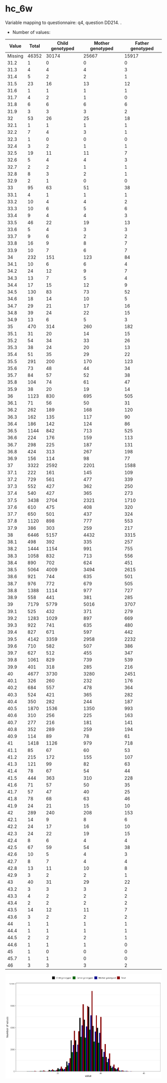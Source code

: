 # hc_6w
Variable mapping to questionnaire: q4, question DD214.
.
- Number of values:

| Value | Total | Child genotyped | Mother genotyped | Father genotyped |
| ----- | ----- | --------------- | ---------------- | ---------------- |
| Missing | 46352 | 30174 | 25667 | 15917 |
| 31.2 | 1 | 0 | 0 |0 |
| 31.3 | 4 | 4 | 4 |3 |
| 31.4 | 5 | 2 | 2 |1 |
| 31.5 | 23 | 16 | 13 |12 |
| 31.6 | 1 | 1 | 1 |1 |
| 31.7 | 4 | 2 | 1 |0 |
| 31.8 | 6 | 6 | 6 |6 |
| 31.9 | 3 | 3 | 3 |2 |
| 32 | 53 | 26 | 25 |18 |
| 32.1 | 1 | 1 | 1 |1 |
| 32.2 | 7 | 4 | 3 |1 |
| 32.3 | 1 | 0 | 0 |0 |
| 32.4 | 3 | 2 | 1 |1 |
| 32.5 | 19 | 11 | 11 |7 |
| 32.6 | 5 | 4 | 4 |3 |
| 32.7 | 2 | 2 | 1 |1 |
| 32.8 | 8 | 3 | 2 |1 |
| 32.9 | 2 | 1 | 0 |0 |
| 33 | 95 | 63 | 51 |38 |
| 33.1 | 4 | 1 | 1 |1 |
| 33.2 | 10 | 4 | 4 |2 |
| 33.3 | 10 | 6 | 5 |6 |
| 33.4 | 9 | 4 | 4 |3 |
| 33.5 | 46 | 22 | 19 |13 |
| 33.6 | 5 | 4 | 3 |3 |
| 33.7 | 9 | 6 | 2 |2 |
| 33.8 | 16 | 9 | 8 |7 |
| 33.9 | 10 | 7 | 6 |7 |
| 34 | 232 | 151 | 123 |84 |
| 34.1 | 10 | 6 | 6 |4 |
| 34.2 | 24 | 12 | 9 |7 |
| 34.3 | 13 | 7 | 5 |4 |
| 34.4 | 17 | 15 | 12 |9 |
| 34.5 | 130 | 83 | 73 |52 |
| 34.6 | 18 | 14 | 10 |5 |
| 34.7 | 29 | 21 | 17 |16 |
| 34.8 | 39 | 24 | 22 |15 |
| 34.9 | 13 | 6 | 5 |3 |
| 35 | 470 | 314 | 260 |182 |
| 35.1 | 31 | 20 | 14 |15 |
| 35.2 | 54 | 34 | 33 |26 |
| 35.3 | 38 | 24 | 20 |13 |
| 35.4 | 51 | 35 | 29 |22 |
| 35.5 | 291 | 200 | 170 |123 |
| 35.6 | 73 | 48 | 44 |34 |
| 35.7 | 84 | 57 | 52 |38 |
| 35.8 | 104 | 74 | 61 |47 |
| 35.9 | 38 | 20 | 19 |14 |
| 36 | 1123 | 830 | 695 |505 |
| 36.1 | 71 | 56 | 50 |31 |
| 36.2 | 262 | 189 | 168 |120 |
| 36.3 | 162 | 135 | 117 |90 |
| 36.4 | 186 | 142 | 124 |86 |
| 36.5 | 1144 | 842 | 713 |525 |
| 36.6 | 224 | 176 | 159 |113 |
| 36.7 | 298 | 225 | 187 |131 |
| 36.8 | 424 | 313 | 267 |198 |
| 36.9 | 156 | 114 | 98 |77 |
| 37 | 3322 | 2592 | 2201 |1588 |
| 37.1 | 222 | 161 | 145 |109 |
| 37.2 | 729 | 561 | 477 |339 |
| 37.3 | 552 | 427 | 362 |250 |
| 37.4 | 540 | 427 | 365 |273 |
| 37.5 | 3438 | 2704 | 2321 |1710 |
| 37.6 | 610 | 475 | 408 |320 |
| 37.7 | 650 | 501 | 437 |324 |
| 37.8 | 1120 | 898 | 777 |553 |
| 37.9 | 386 | 303 | 259 |217 |
| 38 | 6446 | 5157 | 4432 |3315 |
| 38.1 | 498 | 392 | 335 |257 |
| 38.2 | 1444 | 1154 | 991 |755 |
| 38.3 | 1058 | 832 | 713 |556 |
| 38.4 | 890 | 702 | 624 |451 |
| 38.5 | 5064 | 4009 | 3494 |2615 |
| 38.6 | 921 | 744 | 635 |501 |
| 38.7 | 976 | 772 | 679 |505 |
| 38.8 | 1388 | 1114 | 977 |727 |
| 38.9 | 558 | 441 | 381 |285 |
| 39 | 7179 | 5779 | 5016 |3707 |
| 39.1 | 525 | 432 | 371 |279 |
| 39.2 | 1283 | 1029 | 897 |669 |
| 39.3 | 922 | 741 | 635 |480 |
| 39.4 | 827 | 671 | 597 |442 |
| 39.5 | 4142 | 3359 | 2958 |2232 |
| 39.6 | 710 | 582 | 507 |386 |
| 39.7 | 627 | 512 | 455 |347 |
| 39.8 | 1061 | 829 | 739 |539 |
| 39.9 | 401 | 318 | 285 |216 |
| 40 | 4677 | 3730 | 3280 |2451 |
| 40.1 | 326 | 260 | 232 |176 |
| 40.2 | 684 | 557 | 478 |364 |
| 40.3 | 524 | 421 | 365 |282 |
| 40.4 | 350 | 282 | 244 |187 |
| 40.5 | 1870 | 1536 | 1350 |993 |
| 40.6 | 310 | 256 | 225 |163 |
| 40.7 | 277 | 216 | 181 |141 |
| 40.8 | 352 | 289 | 259 |194 |
| 40.9 | 114 | 89 | 78 |61 |
| 41 | 1418 | 1126 | 979 |718 |
| 41.1 | 85 | 67 | 60 |53 |
| 41.2 | 215 | 172 | 155 |107 |
| 41.3 | 121 | 99 | 82 |63 |
| 41.4 | 78 | 67 | 54 |44 |
| 41.5 | 444 | 363 | 310 |228 |
| 41.6 | 71 | 57 | 50 |35 |
| 41.7 | 57 | 47 | 40 |25 |
| 41.8 | 78 | 68 | 63 |46 |
| 41.9 | 24 | 21 | 15 |10 |
| 42 | 289 | 240 | 208 |153 |
| 42.1 | 14 | 9 | 8 |6 |
| 42.2 | 24 | 17 | 16 |10 |
| 42.3 | 24 | 22 | 19 |15 |
| 42.4 | 8 | 6 | 4 |4 |
| 42.5 | 67 | 59 | 54 |38 |
| 42.6 | 10 | 5 | 4 |3 |
| 42.7 | 8 | 7 | 4 |4 |
| 42.8 | 13 | 11 | 10 |8 |
| 42.9 | 3 | 2 | 2 |1 |
| 43 | 40 | 31 | 29 |22 |
| 43.2 | 3 | 3 | 3 |2 |
| 43.3 | 4 | 2 | 2 |2 |
| 43.4 | 2 | 2 | 2 |2 |
| 43.5 | 14 | 12 | 11 |7 |
| 43.6 | 3 | 2 | 2 |2 |
| 44 | 1 | 1 | 1 |1 |
| 44.4 | 1 | 1 | 1 |1 |
| 44.5 | 2 | 2 | 2 |1 |
| 44.6 | 1 | 1 | 1 |0 |
| 45 | 1 | 0 | 0 |0 |
| 45.7 | 1 | 1 | 0 |0 |
| 46 | 3 | 3 | 3 |2 |



![](hc_6w_n.png)



